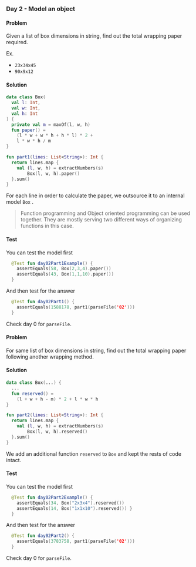 ### Day 2 - Model an object

#### Problem

Given a list of box dimensions in string, find out the total wrapping paper required.

Ex. 

- `23x34x45`
- `90x9x12`

#### Solution

```kotlin
data class Box(
  val l: Int, 
  val w: Int, 
  val h: Int
) {
  private val m = maxOf(l, w, h)
  fun paper() = 
    (l * w + w * h + h * l) * 2 + 
    l * w * h / m
}

fun part1(lines: List<String>): Int {
  return lines.map { 
    val (l, w, h) = extractNumbers(s)
		Box(l, w, h).paper()
  }.sum()                     
}
```

For each line in order to calculate the paper, we outsource it to an internal model `Box` .

> Function programming and Object oriented programming can be used together. They are mostly serving two different ways of organizing functions in this case.

#### Test

You can test the model first

```kotlin
  @Test fun day02Part1Example() {
    assertEquals(58, Box(2,3,4).paper())
    assertEquals(43, Box(1,1,10).paper())
  }
```

And then test for the answer

```kotlin
  @Test fun day02Part1() {
    assertEquals(1588178, part1(parseFile('02')))
  }
```

Check day 0 for `parseFile`.

#### Problem

For same list of box dimensions in string, find out the total wrapping paper following another wrapping method.

#### Solution

```kotlin
data class Box(...) {
  ...
  fun reserved() = 
  	(l + w + h - m) * 2 + l * w * h
}

fun part2(lines: List<String>): Int {
  return lines.map { 
    val (l, w, h) = extractNumbers(s)
		Box(l, w, h).reserved()
  }.sum()                     
}
```

We add an additional function `reserved` to `Box` and kept the rests of code intact.

#### Test

You can test the model first

```kotlin
  @Test fun day02Part2Example() {
    assertEquals(34, Box("2x3x4").reserved())
    assertEquals(14, Box("1x1x10").reserved()) }
  }
```

And then test for the answer

```kotlin
  @Test fun day02Part2() {
    assertEquals(3783758, part1(parseFile('02')))
  }
```

Check day 0 for `parseFile`.

#### 